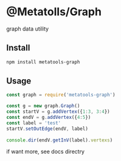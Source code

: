 # @Metatolls/Graph

graph data utility

## Install

```bash
npm install metatools-graph 

```

## Usage

```javascript
const graph = require('metatools-graph')

const g = new graph.Graph()
const startV = g.addVertex({1:3, 3:4})
const endV = g.addVertex({4:5})
const label = 'test'
startV.setOutEdge(endV, label)
        
console.dir(endV.getInV(label).vertexs)

```

if want  more, see docs directry